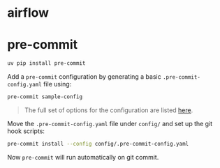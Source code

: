 # airflow

# pre-commit

```bash
uv pip install pre-commit
```

Add a `pre-commit` configuration by generating a basic `.pre-commit-config.yaml` file using:

```bash
pre-commit sample-config
```

> The full set of options for the configuration are listed [here](https://pre-commit.com/#plugins).

Move the `.pre-commit-config.yaml` file under `config/` and set up the git hook scripts:

```bash
pre-commit install --config config/.pre-commit-config.yaml
```

Now `pre-commit` will run automatically on git commit.


